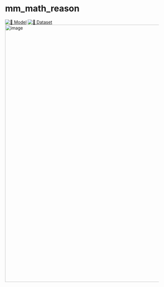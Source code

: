 # mm_math_reason


[![🤗 Model](https://img.shields.io/badge/%F0%9F%A4%97%20Model-huggingface-blue)](https://huggingface.co/TencentBAC/TBAC-VLR1-3B-preview)
[![🤗 Dataset](https://img.shields.io/badge/%F0%9F%A4%97%20Dataset-huggingface-blue)](https://huggingface.co/datasets/oulinyu/mm_math_benchmark)
<img width="1935" height="839" alt="image" src="https://github.com/user-attachments/assets/2920c334-e47d-4951-b008-c833f1f8f85f" />



